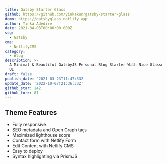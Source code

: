 ```yaml
---
title: Gatsby Starter Glass
github: https://github.com/yinkakun/gatsby-starter-glass
demo: https://gatsbyglass.netlify.app
author: Yinka Adedire
date: 2021-04-03T00:00:00.000Z
ssg:
  - Gatsby
cms:
  - NetlifyCMS
category:
  - Blog
description: >-
  A Minimal & Beautiful GatsbyJS Personal Blog Starter With Nice Glassmorphism
  UI
draft: false
publish_date: '2021-03-23T11:47:33Z'
update_date: '2022-10-07T21:36:33Z'
github_star: 142
github_fork: 81
---
```

## Theme Features

- Fully responsive
- SEO metadata and Open Graph tags
- Maximized lighthouse score
- Contact form with Netlify Form
- Edit Content with Netlify CMS
- Easy to deploy
- Syntax highlighting via PrismJS
